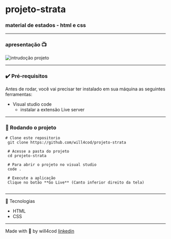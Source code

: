 # projeto-strata

### material de estados - html e css

---

### apresentação 📺
![intrudoção projeto](/images/introducao.gif)

--- 

### ✔️ Pré-requisitos
Antes de rodar, você vai precisar ter instalado em sua máquina as seguintes ferramentas:

- Visual studio code
  - instalar a extensão Live server
---
  
### 🏁 Rodando o projeto
```
# Clone este repositorio
 git clone https://github.com/will4cod/projeto-strata
 
 # Acesse a pasta do projeto
 cd projeto-strata
 
 # Para abrir o projeto no visual studio  
 code .
 
 # Execute a aplicação
 Clique no botão **Go Live** (Canto inferior direito da tela)
 
```
---

 🔧 Tecnologias

- HTML
- CSS

---

Made with 💙 by will4cod <a href="https://www.linkedin.com/in/william-fernandes-4806a0173/" target="_blank">linkedin</a>
